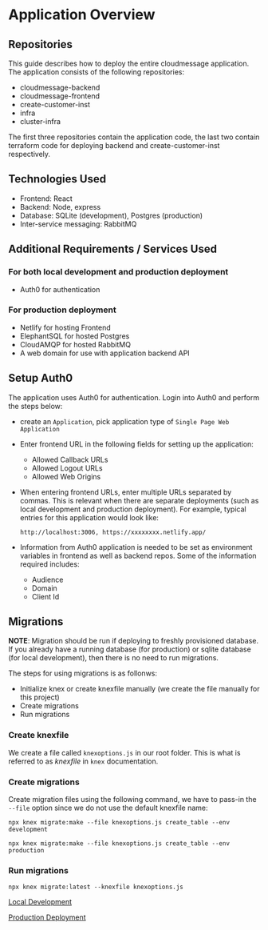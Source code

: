 # Application Overview

## Repositories

This guide describes how to deploy the entire cloudmessage application. The application
consists of the following repositories:

* cloudmessage-backend
* cloudmessage-frontend
* create-customer-inst
* infra
* cluster-infra

The first three repositories contain the application code, the last two contain terraform code
for deploying backend and create-customer-inst respectively.

## Technologies Used

* Frontend: React
* Backend: Node, express
* Database: SQLite (development), Postgres (production)
* Inter-service messaging: RabbitMQ

## Additional Requirements / Services Used

### For both local development and production deployment

* Auth0 for authentication

### For production deployment

* Netlify for hosting Frontend
* ElephantSQL for hosted Postgres
* CloudAMQP for hosted RabbitMQ
* A web domain for use with application backend API


## Setup Auth0

The application uses Auth0 for authentication. Login into Auth0 and perform the steps below:
* create an `Application`, pick application type of `Single Page Web Application`
* Enter frontend URL in the following fields for setting up the application:
  * Allowed Callback URLs
  * Allowed Logout URLs
  * Allowed Web Origins
* When entering frontend URLs, enter multiple URLs separated by commas. This is relevant
when there are separate deployments (such as local development and production deployment).
For example, typical entries for this application would look like:

    ```
    http://localhost:3006, https://xxxxxxxx.netlify.app/
    ```
* Information from Auth0 application is needed to be set as environment variables in frontend
as well as backend repos. Some of the information required includes:
  * Audience
  * Domain
  * Client Id


## Migrations

**NOTE**: Migration should be run if deploying to freshly provisioned database. If you already have a running database (for production) or sqlite database (for local development), then there is no need to run migrations.

The steps for using migrations is as follonws:
* Initialize knex or create knexfile manually (we create the file manually for this project)
* Create migrations
* Run migrations


### Create knexfile
We create a file called `knexoptions.js` in our root folder. This is what is referred to as *knexfile* in `knex` documentation.


### Create migrations

Create migration files using the following command, we have to pass-in the `--file` option since we do not use the default knexfile name:

```
npx knex migrate:make --file knexoptions.js create_table --env development

npx knex migrate:make --file knexoptions.js create_table --env production
```

### Run migrations

```
npx knex migrate:latest --knexfile knexoptions.js
```

[Local Development](LOCAL_DEVELOPMENT.md)

[Production Deployment](PROD_DEPLOYMENT.md)
